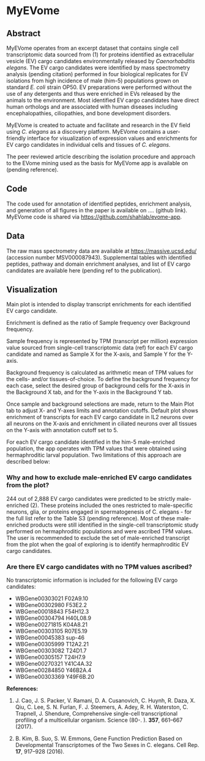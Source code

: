 # MyEVome

## Abstract

MyEVome operates from an excerpt dataset that contains single cell transcriptomic data sourced from (1) for proteins identified as extracellular vesicle (EV) cargo candidates environmentally released by *Caenorhabditis elegans*. The EV cargo candidates were identified by mass spectrometry analysis (pending citation) performed in four biological replicates for EV isolations from high incidence of male (him-5) populations grown on standard *E. coli* strain OP50. EV preparations were performed without the use of any detergents and thus were enriched in EVs released by the animals to the environment. Most identified EV cargo candidates have direct human orthologs and are associated with human diseases including encephalopathies, ciliopathies, and bone development disorders.

MyEVome is created to actuate and facilitate and research in the EV field using *C. elegans* as a discovery platform. MyEVome contains a user-friendly interface for visualization of expression values and enrichments for EV cargo candidates in individual cells and tissues of *C. elegans*.

The peer reviewed article describing the isolation procedure and approach to the EVome mining used as the basis for MyEVome app is available on (pending reference).

## Code

The code used for annotation of identified peptides, enrichment analysis, and generation of all figures in
the paper is available on …. (github link). MyEVome code is shared via https://github.com/shahlab/evome-app.

## Data

The raw mass spectrometry data are available at https://massive.ucsd.edu/ (accession number MSV000087943). Supplemental tables with identified peptides, pathway and domain enrichment analyses, and list of EV cargo candidates are available here (pending ref to the publication).

## Visualization

Main plot is intended to display transcript enrichments for each identified EV cargo candidate.

Enrichment is defined as the ratio of Sample frequency over Background frequency.

Sample frequency is represented by TPM (transcript per million) expression value sourced from single-cell transcriptomic data (ref) for each EV cargo candidate and named as Sample X for the X-axis, and Sample Y for the Y-axis.

Background frequency is calculated as arithmetic mean of TPM values for the cells- and/or tissues-of-choice. To define the background frequency for each case, select the desired group of background cells for the X-axis in the Background X tab, and for the Y-axis in the Background Y tab.

Once sample and background selections are made, return to the Main Plot tab to adjust X- and Y-axes limits and annotation cutoffs. Default plot shows enrichment of transcripts for each EV cargo candidate in IL2 neurons over all neurons on the X-axis and enrichment in ciliated neurons over all tissues on the Y-axis with annotation cutoff set to 5.

For each EV cargo candidate identified in the him-5 male-enriched population, the app operates with TPM values that were obtained using hermaphroditic larval population. Two limitations of this approach are described below:

### Why and how to exclude male-enriched EV cargo candidates from the plot?

244 out of 2,888 EV cargo candidates were predicted to be strictly male-enriched (2). These proteins included the ones restricted to male-specific neurons, glia, or proteins engaged in spermatogenesis of C. elegans - for the full list refer to the Table S3 (pending reference). Most of these male-enriched products were still identified in the single-cell transcriptomic study performed on hermaphroditic populations and were ascribed TPM values. The user is recommended to exclude the set of male-enriched transcript from the plot when the goal of exploring is to identify hermaphroditic EV cargo candidates.

### Are there EV cargo candidates with no TPM values ascribed?

No transcriptomic information is included for the following EV cargo candidates:

- WBGene00303021 F02A9.10
- WBGene00302980 F53E2.2
- WBGene00018843 F54H12.3
- WBGene00304794 H40L08.9
- WBGene00271815 K04A8.21
- WBGene00303105 R07E5.19
- WBGene00045383 sup-46
- WBGene00305999 T12A2.21
- WBGene00303082 T24D1.7
- WBGene00305157 T24H7.9
- WBGene00270321 Y41C4A.32
- WBGene00284850 Y46B2A.4
- WBGene00303369 Y49F6B.20

**References:**

1. J. Cao, J. S. Packer, V. Ramani, D. A. Cusanovich, C. Huynh, R. Daza, X. Qiu, C. Lee, S. N. Furlan, F. J. Steemers, A. Adey, R. H. Waterston, C. Trapnell, J. Shendure, Comprehensive single-cell transcriptional profiling of a multicellular organism. Science (80-. ). **357**, 661–667 (2017).

2. B. Kim, B. Suo, S. W. Emmons, Gene Function Prediction Based on Developmental Transcriptomes of the Two Sexes in C. elegans. Cell Rep. **17**, 917–928 (2016).